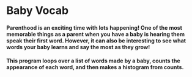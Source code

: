# Baby Vocab

#### Parenthood is an exciting time with lots happening! One of the most memorable things as a parent when you have a baby is hearing them speak their first word. However, it can also be interesting to see what words your baby learns and say the most as they grow!

#### This program loops over a list of words made by a baby, counts the appearance of each word, and then makes a histogram from counts.
